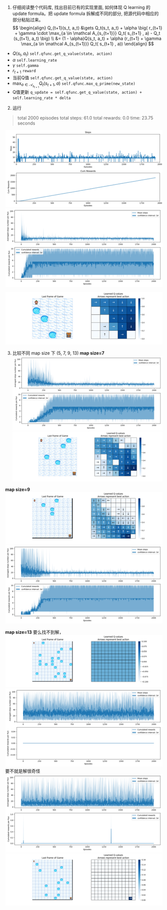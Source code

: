 1. 仔细阅读整个代码库, 找出目前已有的实现里面, 如何体现 Q learning 的 update formula。把 update formula 拆解成不同的部分, 把源代码中相应的部分粘贴过来。
$$
\begin{align}
Q_{t+1}(s_t, a_t)
&\gets Q_t(s_t, a_t) + \alpha \big( r_{t+1} + \gamma \cdot \max_{a \in \mathcal A_{s_{t+1}}} Q_t( s_{t+1} , a) - Q_t (s_{t+1}, a_t) \big) \\
&= (1 - \alpha)Q(s_t, a_t) + \alpha (r_{t+1} + \gamma \max_{a \in \mathcal A_{s_{t+1}}} Q_t( s_{t+1} , a))
\end{align}
$$

- $Q(s_t, a_t)$
`self.qfunc.get_q_value(state, action)`
- $\alpha$
`self.learning_rate`
- $\gamma$
`self.gamma`
- $r_{t+1}$
`reward`
- 当前Q值
`self.qfunc.get_q_value(state, action)`
- $\max_{a \in \mathcal A_{s_{t+1}}} Q_t( s_{t+1} , a)$
`self.qfunc.max_q_prime(new_state)`
- Q值更新
`q_update = self.qfunc.get_q_value(state, action) + self.learning_rate * delta`
2. 运行
>total 2000 episodes
  total steps: 61.0
  total rewards: 0.0
  time: 23.75 seconds

![alt text](image.png)
![alt text](Figure_1.png)

![alt text](Figure_2.png)

3. 比较不同 map size 下 (5, 7, 9, 13)
**map size=7**
![alt text](Figure_1map7.png)
![alt text](Figure_2map7.png)

**map size=9**
![alt text](Figure_1map9.png)
![alt text](Figure_2map9.png)

**map size=13**
要么找不到解，
![alt text](Figure_2map13(2).png)
![alt text](Figure_1map13(2).png)
要不就是解很奇怪
![alt text](Figure_1map13.png)
![alt text](Figure_2map13.png)